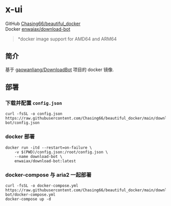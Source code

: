 # x-ui

GitHub [Chasing66/beautiful_docker](https://github.com/Chasing66/beautiful_docker/tree/main/download-bot)  
Docker [enwaiax/download-bot](https://hub.docker.com/r/enwaiax/download-bot)

> \*docker image support for AMD64 and ARM64

## 简介

基于 [gaowanliang/DownloadBot](https://github.com/gaowanliang/DownloadBot) 项目的 docker 镜像.

## 部署

### 下载并配置 `config.json`

```
curl -fsSL -o config.json https://raw.githubusercontent.com/Chasing66/beautiful_docker/main/download-bot/config.json
```

### docker 部署

```
docker run -itd --restart=on-failure \
    -v $(PWD)/config.json:/root/config.json \
    --name download-bot \
    enwaiax/download-bot:latest
```

### docker-compose 与 aria2 一起部署

```
curl -fsSL -o docker-compose.yml https://raw.githubusercontent.com/Chasing66/beautiful_docker/main/download-bot/docker-compose.yml
docker-compose up -d
```
